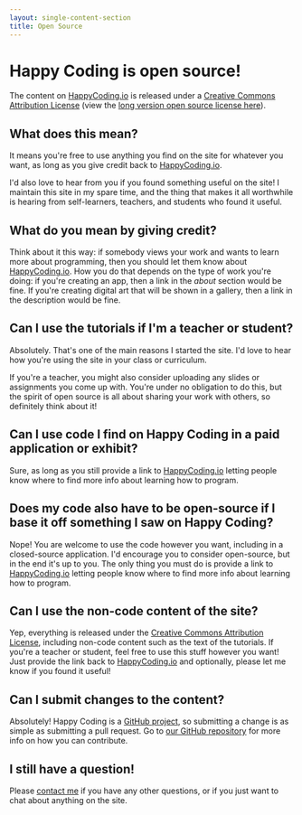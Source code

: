 ```yaml
---
layout: single-content-section
title: Open Source
---
```


# Happy Coding is open source!

The content on [HappyCoding.io](http://HappyCoding.io) is released under a [Creative Commons Attribution License](https://creativecommons.org/licenses/by/4.0/) (view the [long version open source license here](https://creativecommons.org/licenses/by/4.0/legalcode)).

## What does this mean?

It means you're free to use anything you find on the site for whatever you want, as long as you give credit back to [HappyCoding.io](http://HappyCoding.io).

I'd also love to hear from you if you found something useful on the site! I maintain this site in my spare time, and the thing that makes it all worthwhile is hearing from self-learners, teachers, and students who found it useful.

## What do you mean by giving credit?

Think about it this way: if somebody views your work and wants to learn more about programming, then you should let them know about [HappyCoding.io](http://HappyCoding.io). How you do that depends on the type of work you're doing: if you're creating an app, then a link in the *about* section would be fine. If you're creating digital art that will be shown in a gallery, then a link in the description would be fine.

## Can I use the tutorials if I'm a teacher or student?

Absolutely. That's one of the main reasons I started the site. I'd love to hear how you're using the site in your class or curriculum.

If you're a teacher, you might also consider uploading any slides or assignments you come up with. You're under no obligation to do this, but the spirit of open source is all about sharing your work with others, so definitely think about it!

## Can I use code I find on Happy Coding in a paid application or exhibit?

Sure, as long as you still provide a link to [HappyCoding.io](http://HappyCoding.io) letting people know where to find more info about learning how to program.

## Does my code also have to be open-source if I base it off something I saw on Happy Coding?

Nope! You are welcome to use the code however you want, including in a closed-source application. I'd encourage you to consider open-source, but in the end it's up to you. The only thing you must do is provide a link to [HappyCoding.io](http://HappyCoding.io) letting people know where to find more info about learning how to program.

## Can I use the non-code content of the site?

Yep, everything is released under the [Creative Commons Attribution License](https://creativecommons.org/licenses/by/4.0/), including non-code content such as the text of the tutorials. If you're a teacher or student, feel free to use this stuff however you want! Just provide the link back to [HappyCoding.io](http://HappyCoding.io) and optionally, please let me know if you found it useful!

## Can I submit changes to the content?

Absolutely! Happy Coding is a [GitHub project](https://github.com/KevinWorkman/HappyCoding), so submitting a change is as simple as submitting a pull request. Go to [ our GitHub repository](https://github.com/KevinWorkman/HappyCoding/wiki/Contributing) for more info on how you can contribute.

## I still have a question!

Please [contact me](http://HappyCoding.io/about#contact.html) if you have any other questions, or if you just want to chat about anything on the site.